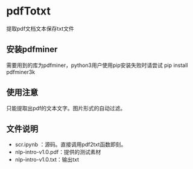 # pdfTotxt
提取pdf文档文本保存txt文件

## 安装pdfminer
需要用到的库为pdfminer，python3用户使用pip安装失败时请尝试 pip install pdfminer3k

## 使用注意
只能提取出pdf的文本文字。图片形式的自动过滤。

## 文件说明
* scr.ipynb ：源码。直接调用pdf2txt函数即刻。
* nlp-intro-v1.0.pdf：提供的测试素材
* nlp-intro-v1.0.txt：输出txt

